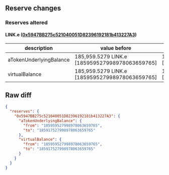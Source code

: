 ## Reserve changes

### Reserves altered

#### LINK.e ([0x5947BB275c521040051D82396192181b413227A3](https://snowtrace.io/address/0x5947BB275c521040051D82396192181b413227A3))

| description | value before | value after |
| --- | --- | --- |
| aTokenUnderlyingBalance | 185,959.5279 LINK.e [185959527998978063659765] | 185,917.5279 LINK.e [185917527998978063659765] |
| virtualBalance | 185,959.5279 LINK.e [185959527998978063659765] | 185,917.5279 LINK.e [185917527998978063659765] |


## Raw diff

```json
{
  "reserves": {
    "0x5947BB275c521040051D82396192181b413227A3": {
      "aTokenUnderlyingBalance": {
        "from": "185959527998978063659765",
        "to": "185917527998978063659765"
      },
      "virtualBalance": {
        "from": "185959527998978063659765",
        "to": "185917527998978063659765"
      }
    }
  }
}
```